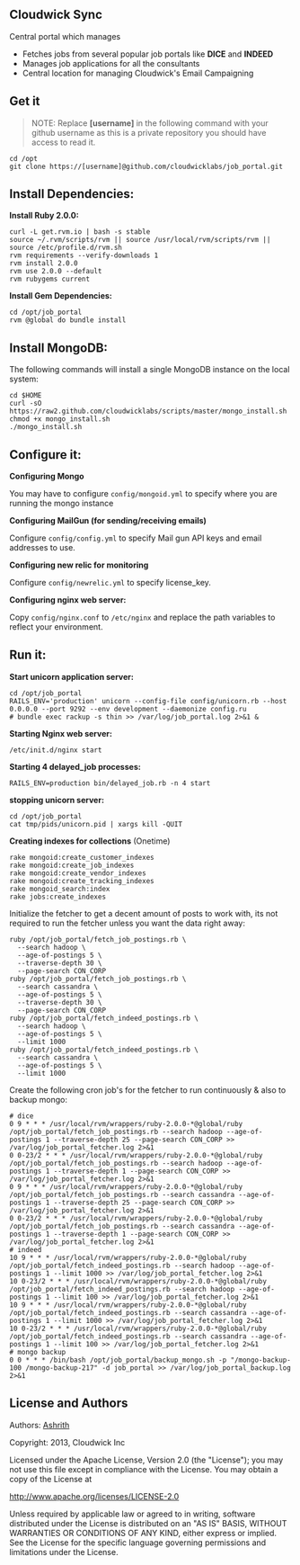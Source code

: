 Cloudwick Sync
--------------

Central portal which manages

* Fetches jobs from several popular job portals like **DICE** and **INDEED**
* Manages job applications for all the consultants
* Central location for managing Cloudwick's Email Campaigning

Get it
------

> NOTE: Replace **[username]** in the following command with your github
> username as this is a private repository you should have access to read it.

```
cd /opt
git clone https://[username]@github.com/cloudwicklabs/job_portal.git
```

Install Dependencies:
--------------------

**Install Ruby 2.0.0:**

```
curl -L get.rvm.io | bash -s stable
source ~/.rvm/scripts/rvm || source /usr/local/rvm/scripts/rvm || source /etc/profile.d/rvm.sh
rvm requirements --verify-downloads 1
rvm install 2.0.0
rvm use 2.0.0 --default
rvm rubygems current
```

**Install Gem Dependencies:**

```
cd /opt/job_portal
rvm @global do bundle install
```

Install MongoDB:
----------------
The following commands will install a single MongoDB instance on the local
system:

```
cd $HOME
curl -sO https://raw2.github.com/cloudwicklabs/scripts/master/mongo_install.sh
chmod +x mongo_install.sh
./mongo_install.sh
```

Configure it:
-------------
**Configuring Mongo**

You may have to configure `config/mongoid.yml` to specify where you are running the
mongo instance

**Configuring MailGun (for sending/receiving emails)**

Configure `config/config.yml` to specify Mail gun API keys and email addresses to use.

**Configuring new relic for monitoring**

Configure `config/newrelic.yml` to specify license_key.

**Configuring nginx web server:**

Copy `config/nginx.conf` to `/etc/nginx` and replace the path variables to reflect your environment.

Run it:
------
**Start unicorn application server:**

```
cd /opt/job_portal
RAILS_ENV='production' unicorn --config-file config/unicorn.rb --host 0.0.0.0 --port 9292 --env development --daemonize config.ru
# bundle exec rackup -s thin >> /var/log/job_portal.log 2>&1 &
```

**Starting Nginx web server:**

```
/etc/init.d/nginx start
```

**Starting 4 delayed_job processes:**

```
RAILS_ENV=production bin/delayed_job.rb -n 4 start
```

**stopping unicorn server:**

```
cd /opt/job_portal
cat tmp/pids/unicorn.pid | xargs kill -QUIT
```

**Creating indexes for collections** (Onetime)

```
rake mongoid:create_customer_indexes
rake mongoid:create_job_indexes
rake mongoid:create_vendor_indexes
rake mongoid:create_tracking_indexes
rake mongoid_search:index
rake jobs:create_indexes
```

Initialize the fetcher to get a decent amount of posts to work with, its not
required to run the fetcher unless you want the data right away:

```
ruby /opt/job_portal/fetch_job_postings.rb \
  --search hadoop \
  --age-of-postings 5 \
  --traverse-depth 30 \
  --page-search CON_CORP
ruby /opt/job_portal/fetch_job_postings.rb \
  --search cassandra \
  --age-of-postings 5 \
  --traverse-depth 30 \
  --page-search CON_CORP
ruby /opt/job_portal/fetch_indeed_postings.rb \
  --search hadoop \
  --age-of-postings 5 \
  --limit 1000
ruby /opt/job_portal/fetch_indeed_postings.rb \
  --search cassandra \
  --age-of-postings 5 \
  --limit 1000
```

Create the following cron job's for the fetcher to run continuously & also to backup mongo:

```
# dice
0 9 * * * /usr/local/rvm/wrappers/ruby-2.0.0-*@global/ruby /opt/job_portal/fetch_job_postings.rb --search hadoop --age-of-postings 1 --traverse-depth 25 --page-search CON_CORP >> /var/log/job_portal_fetcher.log 2>&1
0 0-23/2 * * * /usr/local/rvm/wrappers/ruby-2.0.0-*@global/ruby /opt/job_portal/fetch_job_postings.rb --search hadoop --age-of-postings 1 --traverse-depth 1 --page-search CON_CORP >> /var/log/job_portal_fetcher.log 2>&1
0 9 * * * /usr/local/rvm/wrappers/ruby-2.0.0-*@global/ruby /opt/job_portal/fetch_job_postings.rb --search cassandra --age-of-postings 1 --traverse-depth 25 --page-search CON_CORP >> /var/log/job_portal_fetcher.log 2>&1
0 0-23/2 * * * /usr/local/rvm/wrappers/ruby-2.0.0-*@global/ruby /opt/job_portal/fetch_job_postings.rb --search cassandra --age-of-postings 1 --traverse-depth 1 --page-search CON_CORP >> /var/log/job_portal_fetcher.log 2>&1
# indeed
10 9 * * * /usr/local/rvm/wrappers/ruby-2.0.0-*@global/ruby /opt/job_portal/fetch_indeed_postings.rb --search hadoop --age-of-postings 1 --limit 1000 >> /var/log/job_portal_fetcher.log 2>&1
10 0-23/2 * * * /usr/local/rvm/wrappers/ruby-2.0.0-*@global/ruby /opt/job_portal/fetch_indeed_postings.rb --search hadoop --age-of-postings 1 --limit 100 >> /var/log/job_portal_fetcher.log 2>&1
10 9 * * * /usr/local/rvm/wrappers/ruby-2.0.0-*@global/ruby /opt/job_portal/fetch_indeed_postings.rb --search cassandra --age-of-postings 1 --limit 1000 >> /var/log/job_portal_fetcher.log 2>&1
10 0-23/2 * * * /usr/local/rvm/wrappers/ruby-2.0.0-*@global/ruby /opt/job_portal/fetch_indeed_postings.rb --search cassandra --age-of-postings 1 --limit 100 >> /var/log/job_portal_fetcher.log 2>&1
# mongo backup
0 0 * * * /bin/bash /opt/job_portal/backup_mongo.sh -p "/mongo-backup-100 /mongo-backup-217" -d job_portal >> /var/log/job_portal_backup.log 2>&1
```

License and Authors
-------------------

Authors: [Ashrith](http://github.com/ashrithr)

Copyright: 2013, Cloudwick Inc

Licensed under the Apache License, Version 2.0 (the "License"); you may not use
this file except in compliance with the License. You may obtain a copy of the
License at

http://www.apache.org/licenses/LICENSE-2.0

Unless required by applicable law or agreed to in writing, software distributed
under the License is distributed on an "AS IS" BASIS, WITHOUT WARRANTIES OR
CONDITIONS OF ANY KIND, either express or implied. See the License for the
specific language governing permissions and limitations under the License.
